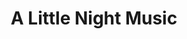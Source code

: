 ---
title: A Little Night Music
year: 1998
opening_date: 1998-06-05
closing_date: 1998-06-20
layout: productions
featured_image: 
image_caption:
image_credit:
playbill: 
category: 
Theatre: Theatre Jacksonville
Venue: Little Theatre
cast:
  Mr. Lindquist: James L. Wright
  Mrs. Nordstrom: Trish Strain
  Mr. Anderson: Amber Amerson
  Mr. Erlanson: Karl Rogers
  Mrs. Segstrom: Christine DuMars
  Fredrika: Emily Martin
  Madame Armfeldt: Susan Carcaba
  Frid: David T. Abraham
  Henrik Egerman: Paddy Heusinger
  Anne Egerman: Carla Mari
  Frederik Egerman: Roger Lowe
  Petra: Jenny McCombes
  Desiree Armfeldt: Kathy Biddle
  Malla: Joy Conklin
  Bertrand: Matthew Kelly Jeffords
  Count Carl-Magnus Malcolm: Richard Cunningham
  Countess Charlotte Malcolm: Simone Aden-Reid
  Osa: Jennifer C. Platte
  Bjorn: Luke Willis
crew:
Artistic Director: Robert Arleigh White
Musical Director: Laura Peden
Scenic and Lighting Design: Andrew J. Way
Production Coordinator: Bruce Barrett Musser
Choreographer: Michelle Ottley
Technical Director: Andrew J. Way
Stage Manager: Shelly Higgins Hughes
Special Features: Diane Reese
Scenic Painting: Jasmin Pahlivanovic
Costumes: 
  - Nitza Cochran
  - Chuck Chapman
Dresser: 
  - Marian Bornovalova
  - Sara Franklin
  - Dawn Runyan
  - Cathy Duncan
Hair and Make-up: Bruce Barrett Musser
Properties: 
  - Jon Bennett
  - T.J. Pietro
  - Jennifer Criswell
  - Ciane Batzka
  - Cathy Wood 
  - Karen Murphree
  - Marie C. Cook
Set Construction: 
  - Manuel Bello
  - James Newman
  - Gloria Pepe
  - Karen Murphree
  - Marina Bornovalova
  - Ashira Brooke
  - Diana Batcka
  - Sean Reed
  - Mark K. Swanson
  - Jennifer Criswell
  - Cathy Wood
  - Karen Jones
  - Bill McNeal
  - Jenny McCombes
  - Jon Bennett
  - Jamie Wright
  - Diane Batzka
  - Andrea Chaknis
  - Marie C. Cook
  - Sara Franklin
Set Dressings: Bruce Barrett Musser
Light Technician: Gloria Pepe
Follow Spot Operator: Andrea Chaknis
Grip: 
  - Mary Swanson
  - Ashira Brooke
  - Karen Jones
  - Bill McNeal
  - Brian Wood
orchestra:
  Oboe: Nancy Marencin
  Cello: Beth Pope
  Clarinet: Lauren Smith
  Flute: Clint Weinberg
  Piano: Laura Peden
  Violin: Brian Griffin
external_links:
---